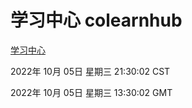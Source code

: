 # 学习中心 colearnhub
[学习中心](http://27.19.32.34:56308/colearnhub/)

2022年 10月 05日 星期三 21:30:02 CST

2022年 10月 05日 星期三 13:30:02 GMT
